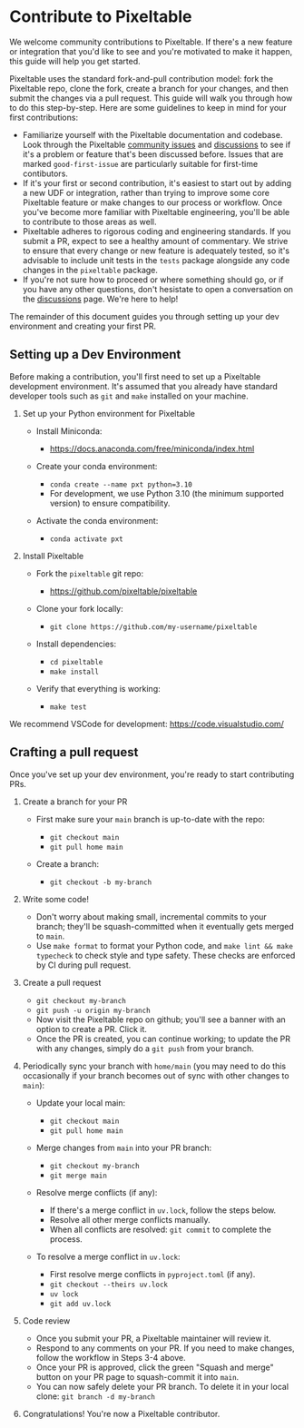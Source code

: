 # Contribute to Pixeltable

We welcome community contributions to Pixeltable. If there's a new feature or integration that you'd like to see and
you're motivated to make it happen, this guide will help you get started.

Pixeltable uses the standard fork-and-pull contribution model: fork the Pixeltable repo, clone the fork, create a
branch for your changes, and then submit the changes via a pull request. This guide will walk you through how to do
this step-by-step. Here are some guidelines to keep in mind for your first contributions:

* Familiarize yourself with the Pixeltable documentation and codebase. Look through the Pixeltable
    [community issues](https://github.com/pixeltable/pixeltable/issues) and
    [discussions](https://github.com/orgs/pixeltable/discussions) to see if it's a problem or feature that's been
    discussed before. Issues that are marked `good-first-issue` are particularly suitable for first-time contibutors.
* If it's your first or second contribution, it's easiest to start out by adding a new UDF or integration, rather than
    trying to improve some core Pixeltable feature or make changes to our process or workflow. Once you've become more
    familiar with Pixeltable engineering, you'll be able to contribute to those areas as well.
* Pixeltable adheres to rigorous coding and engineering standards. If you submit a PR, expect to see a healthy amount
    of commentary. We strive to ensure that every change or new feature is adequately tested, so it's advisable to
    include unit tests in the `tests` package alongside any code changes in the `pixeltable` package.
* If you're not sure how to proceed or where something should go, or if you have any other questions, don't hesistate
    to open a conversation on the [discussions](https://github.com/orgs/pixeltable/discussions) page. We're here to
    help!

The remainder of this document guides you through setting up your dev environment and creating your first PR.

## Setting up a Dev Environment

Before making a contribution, you'll first need to set up a Pixeltable development environment. It's assumed that you
already have standard developer tools such as `git` and `make` installed on your machine.

1. Set up your Python environment for Pixeltable

    * Install Miniconda:

        * <https://docs.anaconda.com/free/miniconda/index.html>

    * Create your conda environment:

        * `conda create --name pxt python=3.10`
        * For development, we use Python 3.10 (the minimum supported version) to ensure compatibility.

    * Activate the conda environment:

        * `conda activate pxt`

2. Install Pixeltable

    * Fork the `pixeltable` git repo:

        * <https://github.com/pixeltable/pixeltable>

    * Clone your fork locally:

        * `git clone https://github.com/my-username/pixeltable`

    * Install dependencies:

        * `cd pixeltable`
        * `make install`

    * Verify that everything is working:

        * `make test`

We recommend VSCode for development: <https://code.visualstudio.com/>

## Crafting a pull request

Once you've set up your dev environment, you're ready to start contributing PRs.

1. Create a branch for your PR

    * First make sure your `main` branch is up-to-date with the repo:

        * `git checkout main`
        * `git pull home main`

    * Create a branch:

        * `git checkout -b my-branch`

2. Write some code!

    * Don't worry about making small, incremental commits to your branch; they'll be squash-committed when it
        eventually gets merged to `main`.
    * Use `make format` to format your Python code, and `make lint && make typecheck` to check style and type
        safety. These checks are enforced by CI during pull request.

3. Create a pull request

    * `git checkout my-branch`
    * `git push -u origin my-branch`
    * Now visit the Pixeltable repo on github; you'll see a banner with an option to create a PR. Click it.
    * Once the PR is created, you can continue working; to update the PR with any changes, simply do a
        `git push` from your branch.

4. Periodically sync your branch with `home/main` (you may need to do this occasionally if your branch becomes
    out of sync with other changes to `main`):

    * Update your local main:

        * `git checkout main`
        * `git pull home main`

    * Merge changes from `main` into your PR branch:

        * `git checkout my-branch`
        * `git merge main`

    * Resolve merge conflicts (if any):

        * If there's a merge conflict in `uv.lock`, follow the steps below.
        * Resolve all other merge conflicts manually.
        * When all conflicts are resolved: `git commit` to complete the process.

    * To resolve a merge conflict in `uv.lock`:

        * First resolve merge conflicts in `pyproject.toml` (if any).
        * `git checkout --theirs uv.lock`
        * `uv lock`
        * `git add uv.lock`

5. Code review

    * Once you submit your PR, a Pixeltable maintainer will review it.
    * Respond to any comments on your PR. If you need to make changes, follow the workflow in Steps 3-4 above.
    * Once your PR is approved, click the green "Squash and merge" button on your PR page to squash-commit it into
        `main`.
    * You can now safely delete your PR branch. To delete it in your local clone: `git branch -d my-branch`

6. Congratulations! You're now a Pixeltable contributor.
